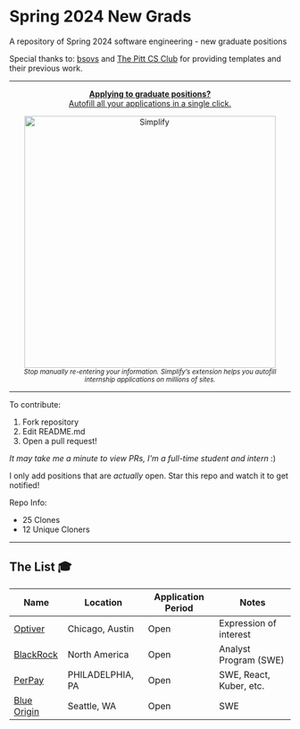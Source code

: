 # Spring 2024 New Grads
A repository of Spring 2024 software engineering - new graduate positions

Special thanks to: [bsovs](https://github.com/bsovs) and [The Pitt CS Club](https://github.com/pittcsc) for providing templates and their previous work.

---

<div align="center" id="Visit_itsthomthomob_for_a_more_up-to-date_repo">
	<p>
		<a href="[https://simplify.jobs/?invite=2d8fe25021b&utm_source=referral](https://simplify.jobs/?invite=99e1e2d7da2&utm_source=referral)">
			<b>Applying to graduate positions?</b>
			<br>
			Autofill all your applications in a single click.
			<br>
			<div>
				<img src="https://res.cloudinary.com/dpeo4xcnc/image/upload/v1636594918/simplify_pittcsc.png" width="450"  alt="Simplify">
			</div>
		</a>
		<sub><i>Stop manually re-entering your information. Simplify’s extension helps you autofill internship applications on millions of sites.</i></sub>
	</p>
</div>

---

To contribute:

 1. Fork repository
 2. Edit README.md
 3. Open a pull request!
 
 _It may take me a minute to view PRs, I'm a full-time student and intern_ :)

I only add positions that are *actually* open. Star this repo and watch it to get notified!

Repo Info:
- 25 Clones
- 12 Unique Cloners

---

## The List 🎓

| Name  |  Location | Application Period | Notes |
|---|---|-------------|-------------|
|[Optiver](https://optiver.com/working-at-optiver/career-opportunities/6497784002/)|Chicago, Austin| Open | Expression of interest |
|[BlackRock](https://blackrock.tal.net/vx/lang-en-GB/mobile-0/brand-3/xf-232eb66ac89a/candidate/so/pm/1/pl/1/opp/7893-Analyst-Program-Americas/en-GB)| North America | Open | Analyst Program (SWE) |
|[PerPay](https://jobs.lever.co/perpay/032c6423-f7b4-4d6a-b369-a415630948e8)| PHILADELPHIA, PA | Open | SWE, React, Kuber, etc. |
|[Blue Origin](https://blueorigin.wd5.myworkdayjobs.com/en-US/BlueOrigin/job/Seattle-WA/New-Graduate-Rotation--Early-2024-Start-Date----Avionics-Software_R34600?mode=job&iis=Job+Board&iisn=Indeed)| Seattle, WA | Open | SWE |
